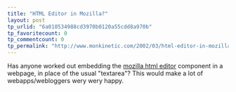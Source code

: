 ```yaml
---
title: "HTML Editor in Mozilla?"
layout: post
tp_urlid: "6a010534988cd3970b0120a55cdd8a970b"
tp_favoritecount: 0
tp_commentcount: 0
tp_permalink: "http://www.monkinetic.com/2002/03/html-editor-in-mozilla.html"
---
```

Has anyone worked out embedding the <a href="http://www.mozilla.org/editor/">mozilla html editor</a> component in a webpage, in place of the usual &quot;textarea&quot;? This would make a lot of webapps/webloggers wery wery happy.
